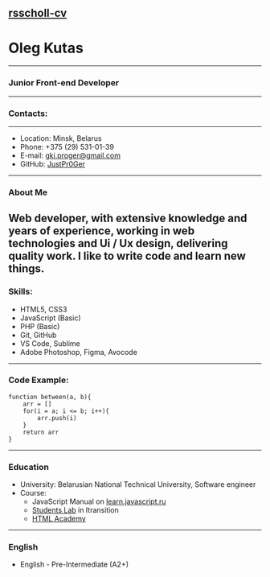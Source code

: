 [rsscholl-cv](https://justpr0ger.github.io/rsschool-cv/)
---
# Oleg Kutas
---
### Junior Front-end Developer
---
### Contacts:
---
* Location: Minsk, Belarus
* Phone: +375 (29) 531-01-39
* E-mail: gki.proger@gmail.com
* GitHub: [JustPr0Ger](https://github.com/JustPr0Ger)
---
### About Me

Web developer, with extensive knowledge and years of experience, working in web technologies and Ui / Ux design, delivering quality work. I like to write code and learn new things.
---
### Skills:
* HTML5, CSS3
* JavaScript (Basic)
* PHP (Basic)
* Git, GitHub
* VS Code, Sublime
* Adobe Photoshop, Figma, Avocode
---
### Code Example:
```
function between(a, b){
    arr = []
    for(i = a; i <= b; i++){
        arr.push(i)
    }
    return arr
}
```
---
### Education
* University: Belarusian National Technical University, Software engineer
* Course:
    * JavaScript Manual on [learn.javascript.ru](https://learn.javascript.ru/)
    * [Students Lab](https://itransition.by/training-dev) in Itransition
    * [HTML Academy](https://htmlacademy.ru/)
---
### English
* English - Pre-Intermediate (A2+)
